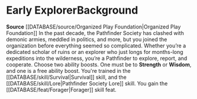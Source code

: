 ﻿---
ability: null
ability_boost: null
feat: null
id: '148'
name: Early Explorer
prerequisite: null
rarity: null
rus_type_level: null
skill: null
source: '[[DATABASE/source/Organized Play Foundation|Organized Play Foundation]]'
subcategory: null
trait: null
type: null

---
# Early Explorer<span class="item-type">Background</span>

**Source** [[DATABASE/source/Organized Play Foundation|Organized Play Foundation]]
In the past decade, the Pathfinder Society has clashed with demonic armies, meddled in politics, and more, but you joined the organization before everything seemed so complicated. Whether you’re a dedicated scholar of ruins or an explorer who just longs for months-long expeditions into the wilderness, you’re a Pathfinder to explore, report, and cooperate.
Choose two ability boosts. One must be to **Strength** or **Wisdom**, and one is a free ability boost.
You're trained in the [[DATABASE/skill/Survival|Survival]] skill, and the [[DATABASE/skill/Lore|Pathfinder Society Lore]] skill. You gain the [[DATABASE/feat/Forager|Forager]] skill feat.